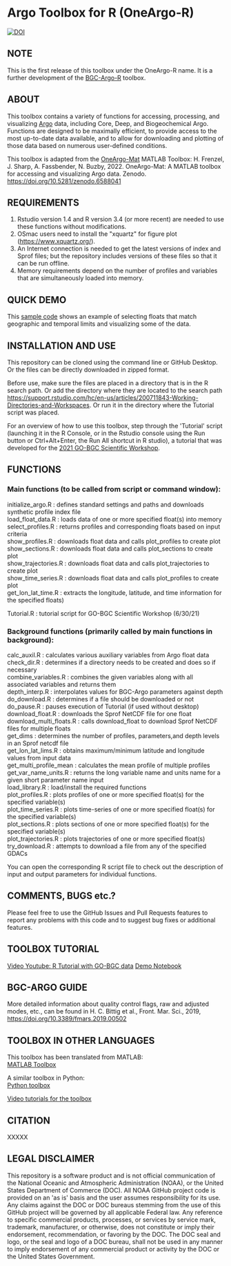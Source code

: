# Argo Toolbox for R (OneArgo-R)
[![DOI](XXXXX)](XXXXX)

## NOTE

This is the first release of this toolbox under the OneArgo-R name. It is a further development of the [BGC-Argo-R](https://github.com/euroargodev/BGC-ARGO_R_WORKSHOP) toolbox.

## ABOUT
This toolbox contains a variety of functions for accessing, processing, and visualizing [Argo](https://argo.ucsd.edu) data, including Core, Deep, and Biogeochemical Argo. Functions are designed to be maximally efficient, to provide access to the most up-to-date data available, and to allow for downloading and plotting of those data based on numerous user-defined conditions.


This toolbox is adapted from the [OneArgo-Mat](https://github.com/NOAA-PMEL/OneArgo-Mat) MATLAB Toolbox: 
H. Frenzel, J. Sharp, A. Fassbender, N. Buzby, 2022. OneArgo-Mat: A MATLAB toolbox for accessing and visualizing Argo data. Zenodo. https://doi.org/10.5281/zenodo.6588041

## REQUIREMENTS
1. Rstudio version 1.4 and R version 3.4 (or more recent) are needed to use these functions without modifications.  
2. OSmac users need to install the "xquartz" for figure plot (https://www.xquartz.org/).
3. An Internet connection is needed to get the latest versions of index and Sprof files; but the repository includes versions of these files so that it can be run offline. 
4. Memory requirements depend on the number of profiles and variables that are simultaneously loaded into memory. 

## QUICK DEMO

This <a href="demo_notebook.md">sample code</a> shows an example of selecting floats that match geographic and temporal limits and visualizing some of the data.

## INSTALLATION AND USE
This repository can be cloned using the command line or GitHub Desktop. Or the files can be directly downloaded in zipped format.

Before use, make sure the files are placed in a directory that is in the R search path. Or add the directory where they are located to the search path https://support.rstudio.com/hc/en-us/articles/200711843-Working-Directories-and-Workspaces. Or run it in the directory where the Tutorial script was placed.

For an overview of how to use this toolbox, step through the 'Tutorial' script (launching it in the R Console, or in the Rstudio console using the Run button or Ctrl+Alt+Enter, the Run All shortcut in R studio), a tutorial that was developed for the [2021 GO-BGC Scientific Workshop](https://www.us-ocb.org/joint-gobgc-workshop/).

## FUNCTIONS

### Main functions (to be called from script or command window):
initialize_argo.R        : defines standard settings and paths and downloads synthetic profile index file<br/>
load_float_data.R        : loads data of one or more specified float(s) into memory<br/>
select_profiles.R        : returns profiles and corresponding floats based on input criteria<br/>
show_profiles.R          : downloads float data and calls plot_profiles to create plot<br/>
show_sections.R          : downloads float data and calls plot_sections to create plot<br/>
show_trajectories.R      : downloads float data and calls plot_trajectories to create plot<br/>
show_time_series.R       : downloads float data and calls plot_profiles to create plot<br/>
get_lon_lat_time.R       : extracts the longitude, latitude, and time information for the specified floats)<br/>

Tutorial.R               : tutorial script for GO-BGC Scientific Workshop (6/30/21)<br/>

### Background functions (primarily called by main functions in background):

calc_auxil.R             : calculates various auxiliary variables from Argo float data<br/>
check_dir.R              : determines if a directory needs to be created and does so if necessary<br/>
combine_variables.R      : combines the given variables along with all associated variables and returns them<br/>
depth_interp.R           : interpolates values for BGC-Argo parameters against depth<br/>
do_download.R            : determines if a file should be downloaded or not<br/>
do_pause.R               : pauses execution of Tutorial (if used without desktop)<br/>
download_float.R         : downloads the Sprof NetCDF file for one float<br/>
download_multi_floats.R  : calls download_float to download Sprof NetCDF files for multiple floats<br/>
get_dims                 : determines the number of profiles, parameters,and depth levels in an Sprof netcdf file<br/> 
get_lon_lat_lims.R       : obtains maximum/minimum latitude and longitude values from input data<br/>
get_multi_profile_mean   : calculates the mean profile of multiple profiles<br/>
get_var_name_units.R     : returns the long variable name and units name for a given short parameter name input<br/>
load_library.R           : load/install the required functions<br/>
plot_profiles.R          : plots profiles of one or more specified float(s) for the specified variable(s)<br/>
plot_time_series.R       : plots time-series of one or more specified float(s) for the specified variable(s)<br/>
plot_sections.R          : plots sections of one or more specified float(s) for the specified variable(s)<br/>
plot_trajectories.R      : plots trajectories of one or more specified float(s)<br/>
try_download.R           : attempts to download a file from any of the specified GDACs<br/>


You can open the corresponding R script file to check out the description of input and output parameters for individual functions. 

## COMMENTS, BUGS etc.?
Please feel free to use the GitHub Issues and Pull Requests features to report any problems with this code and to suggest bug fixes or additional features.

## TOOLBOX TUTORIAL
[Video Youtube: R Tutorial with GO-BGC data](https://www.youtube.com/watch?v=w_6pEGNXQQ4&feature=youtu.be)
[Demo Notebook](https://github.com/mcornec/workshop_R_GO_BGC/blob/Yibin/demo_notebook.md) 

## BGC-ARGO GUIDE
More detailed information about quality control flags, raw and adjusted modes, etc., can be found in
H. C. Bittig et al., Front. Mar. Sci., 2019, https://doi.org/10.3389/fmars.2019.00502

## TOOLBOX IN OTHER LANGUAGES
This toolbox has been translated from MATLAB:<br/>
[MATLAB Toolbox](https://github.com/NOAA-PMEL/OneArgo-Mat)

A similar toolbox in Python:<br/>
[Python toolbox](https://github.com/go-bgc/workshop-python)

[Video tutorials for the toolbox](https://www.go-bgc.org/getting-started-with-go-bgc-data)

## CITATION

XXXXX

## LEGAL DISCLAIMER

This repository is a software product and is not official communication of the National Oceanic and Atmospheric Administration (NOAA), or the United States Department of Commerce (DOC). All NOAA GitHub project code is provided on an 'as is' basis and the user assumes responsibility for its use. Any claims against the DOC or DOC bureaus stemming from the use of this GitHub project will be governed by all applicable Federal law. Any reference to specific commercial products, processes, or services by service mark, trademark, manufacturer, or otherwise, does not constitute or imply their endorsement, recommendation, or favoring by the DOC. The DOC seal and logo, or the seal and logo of a DOC bureau, shall not be used in any manner to imply endorsement of any commercial product or activity by the DOC or the United States Government.
